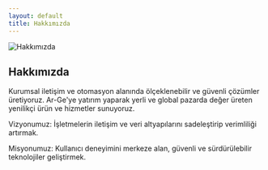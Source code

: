 ```yaml
---
layout: default
title: Hakkımızda
---
```


<section class="container section">
  <img src="{{ '/assets/images/about-banner.svg' | relative_url }}" alt="Hakkımızda">
  <h1>Hakkımızda</h1>
  <p>Kurumsal iletişim ve otomasyon alanında ölçeklenebilir ve güvenli çözümler üretiyoruz. Ar-Ge'ye yatırım yaparak yerli ve global pazarda
  değer üreten yenilikçi ürün ve hizmetler sunuyoruz.</p>
  <p>Vizyonumuz: İşletmelerin iletişim ve veri altyapılarını sadeleştirip verimliliği artırmak.</p>
  <p>Misyonumuz: Kullanıcı deneyimini merkeze alan, güvenli ve sürdürülebilir teknolojiler geliştirmek.</p>
</section>
